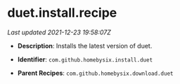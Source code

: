 # duet.install.recipe

_Last updated 2021-12-23 19:58:07Z_

- **Description**: Installs the latest version of duet.

- **Identifier**: `com.github.homebysix.install.duet`

- **Parent Recipes**: `com.github.homebysix.download.duet`